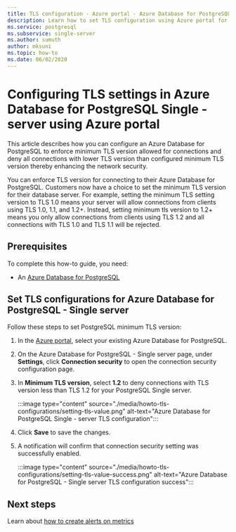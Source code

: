 ```yaml
---
title: TLS configuration - Azure portal - Azure Database for PostgreSQL - Single server
description: Learn how to set TLS configuration using Azure portal for your Azure Database for PostgreSQL Single server 
ms.service: postgresql
ms.subservice: single-server
ms.author: sumuth
author: mksuni
ms.topic: how-to
ms.date: 06/02/2020
---
```


# Configuring TLS settings in Azure Database for PostgreSQL Single - server using Azure portal

This article describes how you can configure an Azure Database for PostgreSQL to enforce minimum TLS version allowed for connections and deny all connections with lower TLS version than configured minimum TLS version thereby enhancing the network security.

You can enforce TLS version for connecting to their Azure Database for PostgreSQL. Customers now have a choice to set the minimum TLS version for their database server. For example, setting the minimum TLS setting version to TLS 1.0 means your server will allow connections from clients using TLS 1.0, 1.1, and 1.2+. Instead, setting minimum tls version to 1.2+ means you only allow connections from clients using TLS 1.2 and all connections with TLS 1.0 and TLS 1.1 will be rejected.

## Prerequisites

To complete this how-to guide, you need:

* An [Azure Database for PostgreSQL](quickstart-create-server-database-portal.md)

## Set TLS configurations for Azure Database for PostgreSQL - Single server

Follow these steps to set PostgreSQL minimum TLS version:

1. In the [Azure portal](https://portal.azure.com/), select your existing Azure Database for PostgreSQL.

1.  On the Azure Database for PostgreSQL - Single server page, under **Settings**, click **Connection security** to open the connection security configuration page.

1. In **Minimum TLS version**, select **1.2** to deny connections with TLS version less than TLS 1.2 for your PostgreSQL Single server.

    :::image type="content" source="./media/howto-tls-configurations/setting-tls-value.png" alt-text="Azure Database for PostgreSQL Single - server TLS configuration":::

1. Click **Save** to save the changes.

1. A notification will confirm that connection security setting was successfully enabled.

    :::image type="content" source="./media/howto-tls-configurations/setting-tls-value-success.png" alt-text="Azure Database for PostgreSQL - Single server TLS configuration success":::

## Next steps

Learn about [how to create alerts on metrics](howto-alert-on-metric.md)